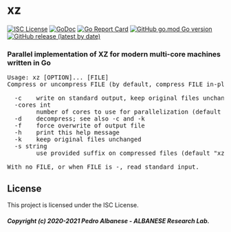 # xz
[![ISC License](http://img.shields.io/badge/go-documentation-blue.svg?style=flat-square)](https://github.com/pedroalbanese/xz-2/blob/master/LICENSE.md) 
[![GoDoc](https://godoc.org/github.com/pedroalbanese/xz-2?status.png)](http://godoc.org/github.com/pedroalbanese/xz-2)
[![Go Report Card](https://goreportcard.com/badge/github.com/pedroalbanese/xz-2)](https://goreportcard.com/report/github.com/pedroalbanese/xz-2)
[![GitHub go.mod Go version](https://img.shields.io/github/go-mod/go-version/pedroalbanese/xz-2)](https://golang.org)
[![GitHub release (latest by date)](https://img.shields.io/github/v/release/pedroalbanese/xz-2)](https://github.com/pedroalbanese/xz-2/releases)
### Parallel implementation of XZ for modern multi-core machines written in Go 
<pre>Usage: xz [OPTION]... [FILE]
Compress or uncompress FILE (by default, compress FILE in-place).

  -c    write on standard output, keep original files unchanged
  -cores int
        number of cores to use for parallelization (default 1)
  -d    decompress; see also -c and -k
  -f    force overwrite of output file
  -h    print this help message
  -k    keep original files unchanged
  -s string
        use provided suffix on compressed files (default "xz")

With no FILE, or when FILE is -, read standard input.</pre>

## License

This project is licensed under the ISC License.

##### Copyright (c) 2020-2021 Pedro Albanese - ALBANESE Research Lab.
